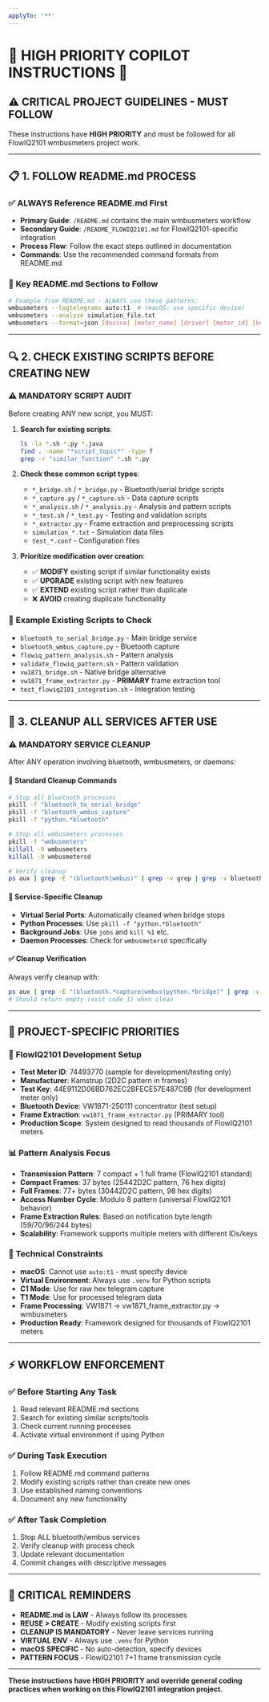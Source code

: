 ```yaml
---
applyTo: '**'
---
```

# 🚨 HIGH PRIORITY COPILOT INSTRUCTIONS 🚨

## ⚠️ CRITICAL PROJECT GUIDELINES - MUST FOLLOW

These instructions have **HIGH PRIORITY** and must be followed for all FlowIQ2101 wmbusmeters project work.

---

## 📋 1. FOLLOW README.md PROCESS

### ✅ **ALWAYS Reference README.md First**
- **Primary Guide**: `/README.md` contains the main wmbusmeters workflow
- **Secondary Guide**: `/README_FLOWIQ2101.md` for FlowIQ2101-specific integration
- **Process Flow**: Follow the exact steps outlined in documentation
- **Commands**: Use the recommended command formats from README.md

### 📖 **Key README.md Sections to Follow**
```bash
# Example from README.md - ALWAYS use these patterns:
wmbusmeters --logtelegrams auto:t1  # (macOS: use specific device)
wmbusmeters --analyze simulation_file.txt
wmbusmeters --format=json [device] [meter_name] [driver] [meter_id] [key]
```

---

## 🔍 2. CHECK EXISTING SCRIPTS BEFORE CREATING NEW

### ⚠️ **MANDATORY SCRIPT AUDIT**
Before creating ANY new script, you MUST:

1. **Search for existing scripts**:
   ```bash
   ls -la *.sh *.py *.java
   find . -name "*script_topic*" -type f
   grep -r "similar_function" *.sh *.py
   ```

2. **Check these common script types**:
   - `*_bridge.sh` / `*_bridge.py` - Bluetooth/serial bridge scripts
   - `*_capture.py` / `*_capture.sh` - Data capture scripts  
   - `*_analysis.sh` / `*_analysis.py` - Analysis and pattern scripts
   - `*_test.sh` / `*_test.py` - Testing and validation scripts
   - `*_extractor.py` - Frame extraction and preprocessing scripts
   - `simulation_*.txt` - Simulation data files
   - `test_*.conf` - Configuration files

3. **Prioritize modification over creation**:
   - ✅ **MODIFY** existing script if similar functionality exists
   - ✅ **UPGRADE** existing script with new features
   - ✅ **EXTEND** existing script rather than duplicate
   - ❌ **AVOID** creating duplicate functionality

### 📝 **Example Existing Scripts to Check**
- `bluetooth_to_serial_bridge.py` - Main bridge service
- `bluetooth_wmbus_capture.py` - Bluetooth capture
- `flowiq_pattern_analysis.sh` - Pattern analysis
- `validate_flowiq_pattern.sh` - Pattern validation
- `vw1871_bridge.sh` - Native bridge alternative
- `vw1871_frame_extractor.py` - **PRIMARY** frame extraction tool
- `test_flowiq2101_integration.sh` - Integration testing

---

## 🛑 3. CLEANUP ALL SERVICES AFTER USE

### ⚠️ **MANDATORY SERVICE CLEANUP**
After ANY operation involving bluetooth, wmbusmeters, or daemons:

#### 🧹 **Standard Cleanup Commands**
```bash
# Stop all bluetooth processes
pkill -f "bluetooth_to_serial_bridge"
pkill -f "bluetooth_wmbus_capture" 
pkill -f "python.*bluetooth"

# Stop all wmbusmeters processes
pkill -f "wmbusmeters"
killall -9 wmbusmeters
killall -9 wmbusmetersd

# Verify cleanup
ps aux | grep -E "(bluetooth|wmbus)" | grep -v grep | grep -v bluetoothd | grep -v bluetoothuserd
```

#### 🔧 **Service-Specific Cleanup**
- **Virtual Serial Ports**: Automatically cleaned when bridge stops
- **Python Processes**: Use `pkill -f "python.*bluetooth"`
- **Background Jobs**: Use `jobs` and `kill %1` etc.
- **Daemon Processes**: Check for `wmbusmetersd` specifically

#### ✅ **Cleanup Verification**
Always verify cleanup with:
```bash
ps aux | grep -E "(bluetooth.*capture|wmbus|python.*bridge)" | grep -v grep
# Should return empty (exit code 1) when clean
```

---

## 🎯 PROJECT-SPECIFIC PRIORITIES

### 🔐 **FlowIQ2101 Development Setup**
- **Test Meter ID**: 74493770 (sample for development/testing only)
- **Manufacturer**: Kamstrup (2D2C pattern in frames)
- **Test Key**: 44E9112D06BD762EC2BFECE57E487C9B (for development meter only)
- **Bluetooth Device**: VW1871-250111 concentrator (test setup)
- **Frame Extraction**: `vw1871_frame_extractor.py` (PRIMARY tool)
- **Production Scope**: System designed to read thousands of FlowIQ2101 meters

### 📊 **Pattern Analysis Focus**
- **Transmission Pattern**: 7 compact + 1 full frame (FlowIQ2101 standard)
- **Compact Frames**: 37 bytes (25442D2C pattern, 76 hex digits)
- **Full Frames**: 77+ bytes (30442D2C pattern, 98 hex digits)
- **Access Number Cycle**: Modulo 8 pattern (universal FlowIQ2101 behavior)
- **Frame Extraction Rules**: Based on notification byte length (59/70/96/244 bytes)
- **Scalability**: Framework supports multiple meters with different IDs/keys

### 🔧 **Technical Constraints**
- **macOS**: Cannot use `auto:t1` - must specify device
- **Virtual Environment**: Always use `.venv` for Python scripts
- **C1 Mode**: Use for raw hex telegram capture
- **T1 Mode**: Use for processed telegram data
- **Frame Processing**: VW1871 → vw1871_frame_extractor.py → wmbusmeters
- **Production Ready**: Framework designed for thousands of FlowIQ2101 meters

---

## ⚡ WORKFLOW ENFORCEMENT

### ✅ **Before Starting Any Task**
1. Read relevant README.md sections
2. Search for existing similar scripts/tools
3. Check current running processes
4. Activate virtual environment if using Python

### ✅ **During Task Execution**
1. Follow README.md command patterns
2. Modify existing scripts rather than create new ones
3. Use established naming conventions
4. Document any new functionality

### ✅ **After Task Completion**
1. Stop ALL bluetooth/wmbus services
2. Verify cleanup with process check
3. Update relevant documentation
4. Commit changes with descriptive messages

---

## 🚨 CRITICAL REMINDERS

- **README.md is LAW** - Always follow its processes
- **REUSE > CREATE** - Modify existing scripts first
- **CLEANUP IS MANDATORY** - Never leave services running
- **VIRTUAL ENV** - Always use `.venv` for Python
- **macOS SPECIFIC** - No auto-detection, specify devices
- **PATTERN FOCUS** - FlowIQ2101 7+1 frame transmission cycle

---

**These instructions have HIGH PRIORITY and override general coding practices when working on this FlowIQ2101 integration project.**
